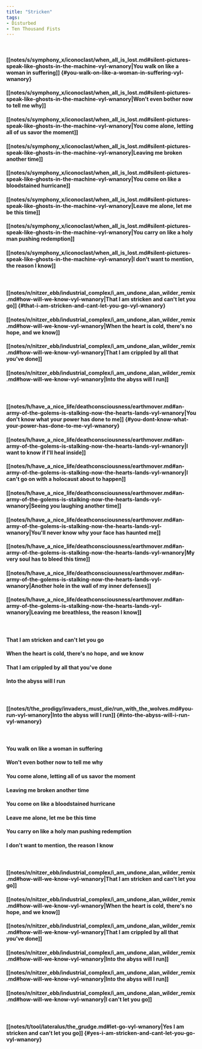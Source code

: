 ```yaml
---
title: "Stricken"
tags:
- Disturbed
- Ten Thousand Fists
---
```

&nbsp;
#### [[notes/s/symphony_x/iconoclast/when_all_is_lost.md#silent-pictures-speak-like-ghosts-in-the-machine-vyl-wnanory|You walk on like a woman in suffering]] {#you-walk-on-like-a-woman-in-suffering-vyl-wnanory}
#### [[notes/s/symphony_x/iconoclast/when_all_is_lost.md#silent-pictures-speak-like-ghosts-in-the-machine-vyl-wnanory|Won't even bother now to tell me why]]
#### [[notes/s/symphony_x/iconoclast/when_all_is_lost.md#silent-pictures-speak-like-ghosts-in-the-machine-vyl-wnanory|You come alone, letting all of us savor the moment]]
#### [[notes/s/symphony_x/iconoclast/when_all_is_lost.md#silent-pictures-speak-like-ghosts-in-the-machine-vyl-wnanory|Leaving me broken another time]]
#### [[notes/s/symphony_x/iconoclast/when_all_is_lost.md#silent-pictures-speak-like-ghosts-in-the-machine-vyl-wnanory|You come on like a bloodstained hurricane]]
#### [[notes/s/symphony_x/iconoclast/when_all_is_lost.md#silent-pictures-speak-like-ghosts-in-the-machine-vyl-wnanory|Leave me alone, let me be this time]]
#### [[notes/s/symphony_x/iconoclast/when_all_is_lost.md#silent-pictures-speak-like-ghosts-in-the-machine-vyl-wnanory|You carry on like a holy man pushing redemption]]
#### [[notes/s/symphony_x/iconoclast/when_all_is_lost.md#silent-pictures-speak-like-ghosts-in-the-machine-vyl-wnanory|I don't want to mention, the reason I know]]
&nbsp;
#### [[notes/n/nitzer_ebb/industrial_complex/i_am_undone_alan_wilder_remix.md#how-will-we-know-vyl-wnanory|That I am stricken and can't let you go]] {#that-i-am-stricken-and-cant-let-you-go-vyl-wnanory}
#### [[notes/n/nitzer_ebb/industrial_complex/i_am_undone_alan_wilder_remix.md#how-will-we-know-vyl-wnanory|When the heart is cold, there's no hope, and we know]]
#### [[notes/n/nitzer_ebb/industrial_complex/i_am_undone_alan_wilder_remix.md#how-will-we-know-vyl-wnanory|That I am crippled by all that you've done]]
#### [[notes/n/nitzer_ebb/industrial_complex/i_am_undone_alan_wilder_remix.md#how-will-we-know-vyl-wnanory|Into the abyss will I run]]
&nbsp;
#### [[notes/h/have_a_nice_life/deathconsciousness/earthmover.md#an-army-of-the-golems-is-stalking-now-the-hearts-lands-vyl-wnanory|You don't know what your power has done to me]] {#you-dont-know-what-your-power-has-done-to-me-vyl-wnanory}
#### [[notes/h/have_a_nice_life/deathconsciousness/earthmover.md#an-army-of-the-golems-is-stalking-now-the-hearts-lands-vyl-wnanory|I want to know if I'll heal inside]]
#### [[notes/h/have_a_nice_life/deathconsciousness/earthmover.md#an-army-of-the-golems-is-stalking-now-the-hearts-lands-vyl-wnanory|I can't go on with a holocaust about to happen]]
#### [[notes/h/have_a_nice_life/deathconsciousness/earthmover.md#an-army-of-the-golems-is-stalking-now-the-hearts-lands-vyl-wnanory|Seeing you laughing another time]]
#### [[notes/h/have_a_nice_life/deathconsciousness/earthmover.md#an-army-of-the-golems-is-stalking-now-the-hearts-lands-vyl-wnanory|You'll never know why your face has haunted me]]
#### [[notes/h/have_a_nice_life/deathconsciousness/earthmover.md#an-army-of-the-golems-is-stalking-now-the-hearts-lands-vyl-wnanory|My very soul has to bleed this time]]
#### [[notes/h/have_a_nice_life/deathconsciousness/earthmover.md#an-army-of-the-golems-is-stalking-now-the-hearts-lands-vyl-wnanory|Another hole in the wall of my inner defenses]]
#### [[notes/h/have_a_nice_life/deathconsciousness/earthmover.md#an-army-of-the-golems-is-stalking-now-the-hearts-lands-vyl-wnanory|Leaving me breathless, the reason I know]]
&nbsp;
#### That I am stricken and can't let you go
#### When the heart is cold, there's no hope, and we know
#### That I am crippled by all that you've done
#### Into the abyss will I run
&nbsp;
#### [[notes/t/the_prodigy/invaders_must_die/run_with_the_wolves.md#you-run-vyl-wnanory|Into the abyss will I run]] {#into-the-abyss-will-i-run-vyl-wnanory}
&nbsp;
#### You walk on like a woman in suffering
#### Won't even bother now to tell me why
#### You come alone, letting all of us savor the moment
#### Leaving me broken another time
#### You come on like a bloodstained hurricane
#### Leave me alone, let me be this time
#### You carry on like a holy man pushing redemption
#### I don't want to mention, the reason I know
&nbsp;
#### [[notes/n/nitzer_ebb/industrial_complex/i_am_undone_alan_wilder_remix.md#how-will-we-know-vyl-wnanory|That I am stricken and can't let you go]]
#### [[notes/n/nitzer_ebb/industrial_complex/i_am_undone_alan_wilder_remix.md#how-will-we-know-vyl-wnanory|When the heart is cold, there's no hope, and we know]]
#### [[notes/n/nitzer_ebb/industrial_complex/i_am_undone_alan_wilder_remix.md#how-will-we-know-vyl-wnanory|That I am crippled by all that you've done]]
#### [[notes/n/nitzer_ebb/industrial_complex/i_am_undone_alan_wilder_remix.md#how-will-we-know-vyl-wnanory|Into the abyss will I run]]
#### [[notes/n/nitzer_ebb/industrial_complex/i_am_undone_alan_wilder_remix.md#how-will-we-know-vyl-wnanory|Into the abyss will I run]]
#### [[notes/n/nitzer_ebb/industrial_complex/i_am_undone_alan_wilder_remix.md#how-will-we-know-vyl-wnanory|I can't let you go]]
&nbsp;
#### [[notes/t/tool/lateralus/the_grudge.md#let-go-vyl-wnanory|Yes I am stricken and can't let you go]] {#yes-i-am-stricken-and-cant-let-you-go-vyl-wnanory}

